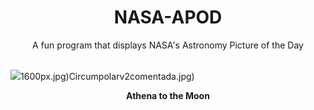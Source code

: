 <div align="center">
  <h1>
    NASA-APOD
  </h1>
</div>
  
<div align="center">
  A fun program that displays NASA's Astronomy Picture of the Day
</div>

<br>

![](https://apod.nasa.gov/apod/image/2502/AthenaEarth.png)1600px.jpg)Circumpolarv2comentada.jpg)

<p align = "center">
  <b>Athena to the Moon</b>
</p>

